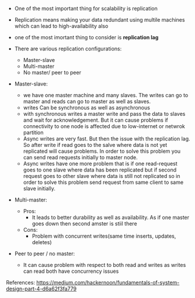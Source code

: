 - One of the most important thing for scalability is replication
- Replication means making your data redundant using multile machines which can lead to high-availability also
- one of the most imortant thing to consider is **replication lag**

- There are various replication configurations:
  - Master-slave
  - Multi-master
  - No master/ peer to peer
  
- Master-slave: 
  - we have one master machine and many slaves. The writes can go to master and reads can go to master as well as slaves.
  - writes Can be synchronous as well as asynchronous
  - with synchronous writes a master write and pass the data to slaves and wait for acknowledgement. But it can cause problems if connectivity to one node is affected due to low-internet or netwrok partition
  - Async writes are very fast. But then the issue with the replication lag. So after write if read goes to the salve where data is not yet replicated will cause problems. In order to solve this problem you can send read requests initially to master node.
  - Async writes have one more problem that is if one read-request goes to one slave where data has been replicated but if second request goes to other slave where data is still not replicated so in order to solve this problem send request from same client to same slave initially.
  
- Multi-master:
  - Pros:
    - It leads to better durability as well as availability. As if one master goes down then second amster is stiil there
  - Cons:
    - Problem with concurrent writes(same time inserts, updates, deletes)
    
- Peer to peer / no master:
  - It can cause problem with respect to both read and writes as writes can read both have concurrency issues
  

References: https://medium.com/hackernoon/fundamentals-of-system-design-part-4-d6a62f3fa779

